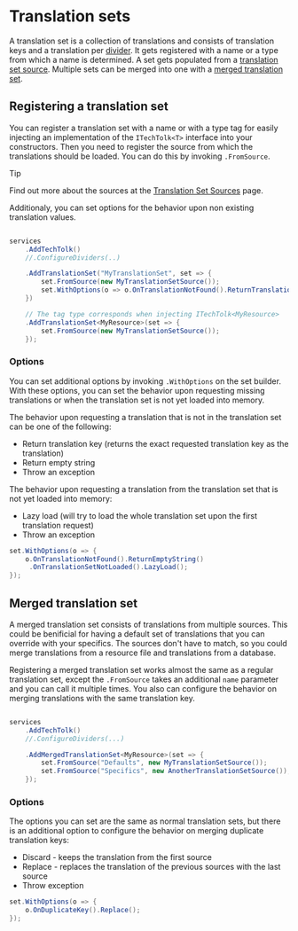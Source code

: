 
# Translation sets

A translation set is a collection of translations and consists of translation keys
and a translation per [divider](dividers.md). It gets registered with a name or a
type from which a name is determined. A set gets populated from a
[translation set source](translation-set-sources.md). Multiple sets can be merged
into one with a [merged translation set](#merged-translation-set).

## Registering a translation set

You can register a translation set with a name or with a type tag for easily injecting
an implementation of the `ITechTolk<T>` interface into your constructors. 
Then you need to register the source from which the translations should be loaded.
You can do this by invoking `.FromSource`.

> [!TIP]
> Find out more about the sources at the [Translation Set Sources](translation-set-sources.md) page.

Additionaly, you can set options for the behavior upon non existing translation values.

```csharp

services
    .AddTechTolk()
    //.ConfigureDividers(..)

    .AddTranslationSet("MyTranslationSet", set => {
        set.FromSource(new MyTranslationSetSource());
        set.WithOptions(o => o.OnTranslationNotFound().ReturnTranslationKey());
    })

    // The tag type corresponds when injecting ITechTolk<MyResource>
    .AddTranslationSet<MyResource>(set => {
        set.FromSource(new MyTranslationSetSource());
    });

```

### Options

You can set additional options by invoking `.WithOptions` on the set builder. With
these options, you can set the behavior upon requesting missing translations or
when the translation set is not yet loaded into memory.

The behavior upon requesting a translation that is not in the translation set can
be one of the following:
* Return translation key (returns the exact requested translation key as the translation)
* Return empty string
* Throw an exception

The behavior upon requesting a translation from the translation set that is not yet
loaded into memory:
* Lazy load (will try to load the whole translation set upon the first translation request)
* Throw an exception

```csharp
set.WithOptions(o => {
    o.OnTranslationNotFound().ReturnEmptyString()
     .OnTranslationSetNotLoaded().LazyLoad();
});
```

## Merged translation set

A merged translation set consists of translations from multiple sources. This could
be benificial for having a default set of translations that you can override with
your specifics. The sources don't have to match, so you could merge translations
from a resource file and translations from a database.

Registering a merged translation set works almost the same as a regular translation
set, except the `.FromSource` takes an additional `name` parameter and you can call
it multiple times. You also can configure the behavior on merging translations 
with the same translation key.

```csharp

services
    .AddTechTolk()
    //.ConfigureDividers(...)

    .AddMergedTranslationSet<MyResource>(set => {
        set.FromSource("Defaults", new MyTranslationSetSource());
        set.FromSource("Specifics", new AnotherTranslationSetSource());
    });

```

### Options

The options you can set are the same as normal translation sets, but there is an
additional option to configure the behavior on merging duplicate translation keys:
* Discard - keeps the translation from the first source
* Replace - replaces the translation of the previous sources with the last source
* Throw exception

```csharp
set.WithOptions(o => {
    o.OnDuplicateKey().Replace();
});
```